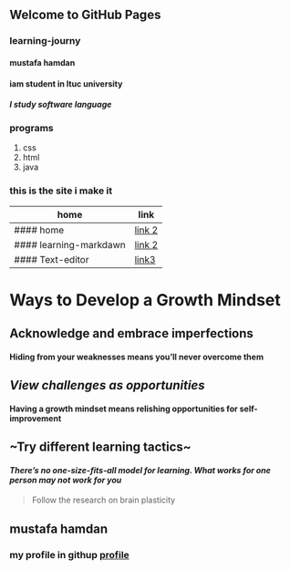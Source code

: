## Welcome to GitHub Pages
### learning-journy

#### mustafa hamdan
#### iam student in ltuc university
#### *I study software language*
### programs 
1. css
2. html
3. java 

### this is the site i make it

home   |  link
---------- | ----------
#### home | [link 2](https://mustafahamdanah.github.io/learning-journal/)
#### learning-markdawn | [link 2](https://mustafahamdanah.github.io/learning-journal/learning-markdawn)
#### Text-editor | [link3](https://mustafahamdanah.github.io/learning-journal/Text-editor)

# Ways to Develop a Growth Mindset
## **Acknowledge and embrace imperfections**
#### Hiding from your weaknesses means you’ll never overcome them
## *View challenges as opportunities*
#### Having a growth mindset means relishing opportunities for self-improvement
## ~Try different learning tactics~
#### ***There’s no one-size-fits-all model for learning. What works for one person may not work for you***
> Follow the research on brain plasticity

## mustafa hamdan
### my profile in githup [profile](https://github.com/mustafahamdanah)

